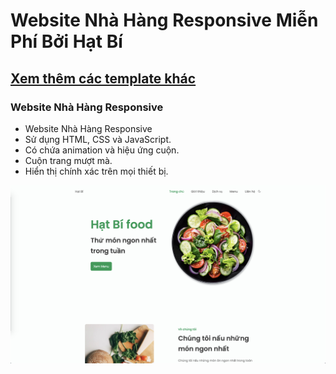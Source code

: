 # Website Nhà Hàng Responsive Miễn Phí Bởi Hạt Bí
## [Xem thêm các template khác](https://github.com/orgs/hatbi-online/repositories)
### Website Nhà Hàng Responsive

- Website Nhà Hàng Responsive
- Sử dụng HTML, CSS và JavaScript.
- Có chứa animation và hiệu ứng cuộn.
- Cuộn trang mượt mà.
- Hiển thị chính xác trên mọi thiết bị.

![preview img](/preview.png)

